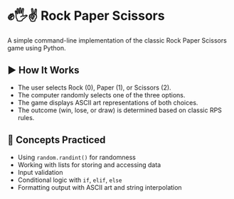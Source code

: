 # ✊🖐✌️ Rock Paper Scissors

A simple command-line implementation of the classic Rock Paper Scissors game using Python.

## ▶️ How It Works

- The user selects Rock (0), Paper (1), or Scissors (2).
- The computer randomly selects one of the three options.
- The game displays ASCII art representations of both choices.
- The outcome (win, lose, or draw) is determined based on classic RPS rules.

## 🧠 Concepts Practiced

- Using `random.randint()` for randomness
- Working with lists for storing and accessing data
- Input validation
- Conditional logic with `if`, `elif`, `else`
- Formatting output with ASCII art and string interpolation

